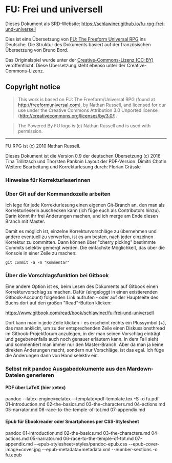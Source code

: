 # FU: Frei und universell

Dieses Dokument als SRD-Website: <https://schlawiner.github.io/fu-rpg-frei-und-universell>

Dies ist eine Übersetzung von [FU: The Freeform Universal RPG](http://freeformuniversal.com) ins Deutsche. Die Struktur des Dokuments basiert auf der französischen Übersetzung von Bruno Bord.

Das Originalspiel wurde unter der [Creative-Commons-Lizenz (CC-BY)](http://creativecommons.org/licenses/by/3.0/) veröffentlicht. Diese Übersetzung steht ebenso unter der Creative-Commons-Lizenz.

## Copyright notice

> This work is based on FU: The Freeform/Universal RPG (found at http://freeformuniversal.com), by Nathan Russell, and licensed for our use under the Creative Commons Attribution 3.0 Unported license (http://creativecommons.org/licenses/by/3.0/).

> The Powered By FU logo is (c) Nathan Russell and is used with permission.

----

FU RPG ist (c) 2010 Nathan Russell.

Dieses Dokument ist die Version 0.9 der deutschen Übersetzung (c) 2016 Tina Trillitzsch und Thorsten Panknin
Layout der PDF-Version: Dimitri Chotin  
Weitere Bearbeitung und Korrekturlesung durch: Florian Grässle  


### Hinweise für Korrekturleserinnen

### Über Git auf der Kommandozeile arbeiten
Ich lege für jede Korrekturlesung einen eigenen Git-Branch an, den man als Korrekturleserin auschecken kann (ich füge euch als Contributors hinzu). Darin könnt ihr frei Änderungen machen, und ich merge am Ende diesen Branch mit Master.

Damit es möglich ist, einzelne Korrekturvorschläge zu übernehmen und andere eventuell zu verwerfen, ist es am besten, nach jeder einzelnen Korrektur zu committen. Dann können über "cherry picking" bestimmte Commits selektiv gemergt werden. Die einfachste Möglichkeit, das über die Konsole in einer Zeile zu machen:

    git commit -a -m "Kommentar"

### Über die Vorschlagsfunktion bei Gitbook
Eine andere Option ist es, beim Lesen des Dokuments auf Gitbook einen Korrekturvorschlag zu machen. Dafür (eingeloggt in einen existierenden Gitbook-Account) folgenden Link aufrufen - oder auf der Hauptseite des Buchs dort auf den großen "Read"-Button klicken:  

<https://www.gitbook.com/read/book/schlawiner/fu-frei-und-universell>

Dort kann man in jede Zeile klicken - es erscheint rechts ein Plussymbol (+), das man anklickt, um zu der entsprechenden Zeile einen Diskussionsthread im Gitbook-Projektforum anzulegen, in der man seinen Vorschlag einträgt und gegebenenfalls auch noch genauer erläutern kann.
In dem Fall sieht und kommentiert man immer nur den Master-Branch. Aber da man ja keine direkten Änderungen macht, sondern nur Vorschläge, ist das egal. Ich füge die Änderungen dann von Hand selektiv ein.

### Selbst mit pandoc Ausgabedokumente aus den Mardown-Dateien generieren

#### PDF über LaTeX (hier xetex)
pandoc --latex-engine=xelatex --template=pdf-template.tex -S -o fu.pdf 01-introduction.md 02-the-basics.md 03-the-characters.md 04-actions.md 05-narrator.md 06-race-to-the-temple-of-tot.md 07-appendix.md

#### Epub für Ebookreader oder Smartphones per CSS-Stylesheet
pandoc 01-introduction.md 02-the-basics.md 03-the-characters.md 04-actions.md 05-narrator.md 06-race-to-the-temple-of-tot.md 07-appendix.md --epub-stylesheet=styles/pandoc-epub.css --epub-cover-image=cover.jpg --epub-metadata=metadata.xml --number-sections -o fu.epub
